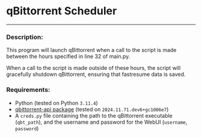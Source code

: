 # qBittorrent Scheduler
********************************
### Description:
This program will launch qBittorrent when a call to the script is made between
the hours specified in line 32 of main.py.

When a call to the script is made outside of these hours, the script will gracefully
shutdown qBittorrent, ensuring that fastresume data is saved.

### Requirements:
- Python (tested on Python `3.11.4`)
- [qbittorrent-api package](https://qbittorrent-api.readthedocs.io/en/latest/) (tested on `2024.11.71.dev6+gc1006e7`)
- A `creds.py` file containing the path to the qBittorrent executable (`qbt_path`), and the username and password for the WebUI (`username`, `password`)